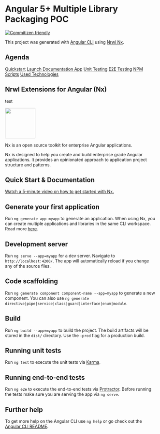 # Angular 5+ Multiple Library Packaging POC

[![Commitizen friendly](https://img.shields.io/badge/commitizen-friendly-brightgreen.svg)](http://commitizen.github.io/cz-cli/)


This project was generated with [Angular CLI](https://github.com/angular/angular-cli) using [Nrwl Nx](https://nrwl.io/nx).

## Agenda

[Quickstart]()
[Launch Documentation App]()
[Unit Testing]()
[E2E Testing]()
[NPM Scripts]()
[Used Technologies]()


## Nrwl Extensions for Angular (Nx)

test

<a href="https://nrwl.io/nx"><img src="https://preview.ibb.co/mW6sdw/nx_logo.png" width="100"></a>

Nx is an open source toolkit for enterprise Angular applications.

Nx is designed to help you create and build enterprise grade Angular applications. It provides an opinionated approach to application project structure and patterns.

## Quick Start & Documentation

[Watch a 5-minute video on how to get started with Nx.](http://nrwl.io/nx)

## Generate your first application

Run `ng generate app myapp` to generate an application. When using Nx, you can create multiple applications and libraries in the same CLI workspace. Read more [here](http://nrwl.io/nx).

## Development server

Run `ng serve --app=myapp` for a dev server. Navigate to `http://localhost:4200/`. The app will automatically reload if you change any of the source files.

## Code scaffolding

Run `ng generate component component-name --app=myapp` to generate a new component. You can also use `ng generate directive|pipe|service|class|guard|interface|enum|module`.

## Build

Run `ng build --app=myapp` to build the project. The build artifacts will be stored in the `dist/` directory. Use the `-prod` flag for a production build.

## Running unit tests

Run `ng test` to execute the unit tests via [Karma](https://karma-runner.github.io).

## Running end-to-end tests

Run `ng e2e` to execute the end-to-end tests via [Protractor](http://www.protractortest.org/).
Before running the tests make sure you are serving the app via `ng serve`.

## Further help

To get more help on the Angular CLI use `ng help` or go check out the [Angular CLI README](https://github.com/angular/angular-cli/blob/master/README.md).

